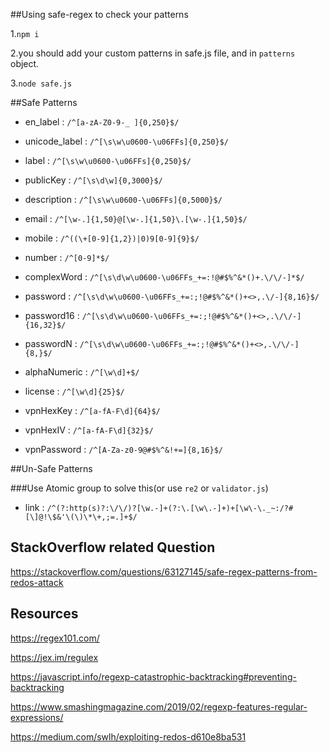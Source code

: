 ##Using safe-regex to check your patterns

1.`npm i`

2.you should add your custom patterns in safe.js file, and in `patterns` object.

3.`node safe.js`


##Safe Patterns

* en_label :
 `/^[a-zA-Z0-9-_ ]{0,250}$/`

* unicode_label :
 `/^[\s\w\u0600-\u06FFs]{0,250}$/`

* label :
 `/^[\s\w\u0600-\u06FFs]{0,250}$/`

* publicKey :
 `/^[\s\d\w]{0,3000}$/`

* description :
 `/^[\s\w\u0600-\u06FFs]{0,5000}$/`

* email :
 `/^[\w-.]{1,50}@[\w-.]{1,50}\.[\w-.]{1,50}$/`

* mobile :
 `/^((\+[0-9]{1,2})|0)9[0-9]{9}$/`

* number :
 `/^[0-9]*$/`

* complexWord :
 `/^[\s\d\w\u0600-\u06FFs_+=:!@#$%^&*()+.\/\/-]*$/`

* password :
 `/^[\s\d\w\u0600-\u06FFs_+=:;!@#$%^&*()+<>,.\/-]{8,16}$/`

* password16 :
 `/^[\s\d\w\u0600-\u06FFs_+=:;!@#$%^&*()+<>,.\/\/-]{16,32}$/`

* passwordN :
 `/^[\s\d\w\u0600-\u06FFs_+=:;!@#$%^&*()+<>,.\/\/-]{8,}$/`

* alphaNumeric :
 `/^[\w\d]+$/`

* license :
 `/^[\w\d]{25}$/`

* vpnHexKey :
 `/^[a-fA-F\d]{64}$/`

* vpnHexIV :
 `/^[a-fA-F\d]{32}$/`

* vpnPassword :
 `/^[A-Za-z0-9@#$%^&!+=]{8,16}$/`

##Un-Safe Patterns

###Use Atomic group to solve this(or use `re2` or `validator.js`)

* link :
 `/^(?:http(s)?:\/\/)?[\w.-]+(?:\.[\w\.-]+)+[\w\-\._~:/?#[\]@!\$&'\(\)\*\+,;=.]+$/`

## StackOverflow related Question

https://stackoverflow.com/questions/63127145/safe-regex-patterns-from-redos-attack

## Resources

https://regex101.com/

https://jex.im/regulex

https://javascript.info/regexp-catastrophic-backtracking#preventing-backtracking

https://www.smashingmagazine.com/2019/02/regexp-features-regular-expressions/

https://medium.com/swlh/exploiting-redos-d610e8ba531


